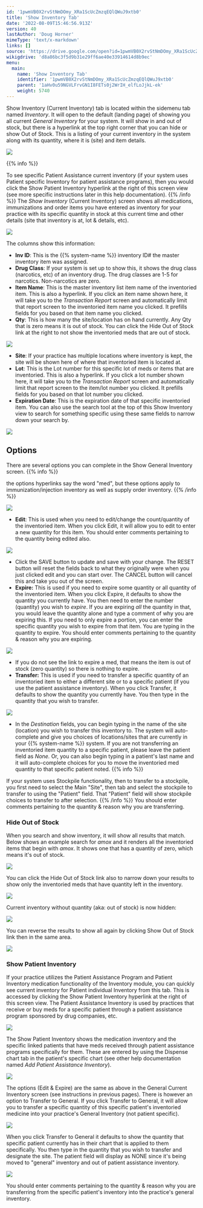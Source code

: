 ```yaml
---
id: '1pwmVB0X2rvStNmDOmy_XRa1ScUcZmzqEQlQWuJ9xtb0'
title: 'Show Inventory Tab'
date: '2022-08-09T15:46:56.913Z'
version: 40
lastAuthor: 'Doug Horner'
mimeType: 'text/x-markdown'
links: []
source: 'https://drive.google.com/open?id=1pwmVB0X2rvStNmDOmy_XRa1ScUcZmzqEQlQWuJ9xtb0'
wikigdrive: 'd8a86bc3f5d9b31e29ff6ae40e33914614d8b9ec'
menu:
  main:
    name: 'Show Inventory Tab'
    identifier: '1pwmVB0X2rvStNmDOmy_XRa1ScUcZmzqEQlQWuJ9xtb0'
    parent: '1aHv0u59NGVLFrvGN1I8FETs0j2WrIH_elfLoJjkL-ek'
    weight: 5740
---
```

Show Inventory (Current Inventory) tab is located within the sidemenu tab named *Inventory*. It will open to the default (landing page) of showing you all current *General Inventory* for your system. It will show in and out of stock, but there is a hyperlink at the top right corner that you can hide or show Out of Stock. This is a listing of your current inventory in the system along with its quantity, where it is (site) and item details.
  
![](../show-inventory-tab.assets/4c8b1e51f8cc8eaecc0234468600196e.png)  

{{% info %}}

To see specific Patient Assistance current inventory (if your system uses Patient specific Inventory for patient assistance programs), then you would click the Show Patient Inventory hyperlink at the right of this screen view (see more specific instructions later in this help documentation).
{{% /info %}}
The *Show Inventory* (Current Inventory) screen shows all medications, immunizations and order items you have entered as inventory for your practice with its specific quantity in stock at this current time and other details (site that inventory is at, lot & details, etc).
  
![](../show-inventory-tab.assets/4fc5fb1a4ce46240c560abad4b4c0051.png)  

The columns show this information:
* <strong>Inv ID</strong>: This is the {{% system-name %}} inventory ID# the master inventory item was assigned.
* <strong>Drug Class</strong>: If your system is set up to show this, it shows the drug class (narcotics, etc) of an inventory drug. The drug classes are 1-5 for narcotics. Non-narcotics are zero.
* <strong>Item Name</strong>: This is the master inventory list item name of the inventoried item. This is also a hyperlink. If you click an item name shown here, it will take you to the <em>Transaction Report</em> screen and automatically limit that report screen to the inventoried item name you clicked. It prefills fields for you based on that item name you clicked.
* <strong>Qty</strong>: This is how many the site/location has on hand currently. Any Qty that is zero means it is out of stock. You can click the Hide Out of Stock link at the right to not show the inventoried meds that are out of stock.
  
![](../show-inventory-tab.assets/884ad7923d0e0ca9cfb1ddc8347a483c.png)  

* <strong>Site</strong>: If your practice has multiple locations where inventory is kept, the site will be shown here of where that inventoried item is located at.
* <strong>Lot</strong>: This is the Lot number for this specific lot of meds or items that are inventoried. This is also a hyperlink. If you click a lot number shown here, it will take you to the <em>Transaction Report</em> screen and automatically limit that report screen to the item/lot number you clicked. It prefills fields for you based on that lot number you clicked.
* <strong>Expiration Date</strong>: This is the expiration date of that specific inventoried item.
You can also use the search tool at the top of this Show Inventory view to search for something specific using these same fields to narrow down your search by.
  
![](../show-inventory-tab.assets/4d726f5c6406c88c4f3dae29d879b502.png)  

  
## Options  

There are several options you can complete in the Show General Inventory screen.
{{% info %}}

the options hyperlinks say the word "med", but these options apply to immunization/injection inventory as well as supply order inventory.
{{% /info %}}
  
![](../show-inventory-tab.assets/8cd9c678e4b9f07bef40da385cfefb78.png)  

* <strong>Edit</strong>: This is used when you need to edit/change the count/quantity of the inventoried item. When you click Edit, it will allow you to edit to enter a new quantity for this item. You should enter comments pertaining to the quantity being edited also.
  
![](../show-inventory-tab.assets/9f09c1cd14dc82669dd93e3334702d4a.png)  

* Click the SAVE button to update and save with your change. The RESET button will reset the fields back to what they originally were when you just clicked edit and you can start over. The CANCEL button will cancel this and take you out of the screen.
* <strong>Expire:</strong> This is used if you need to expire some quantity or all quantity of the inventoried item. When you click Expire, it defaults to show the quantity you currently have. You then need to enter the number (quantity) you wish to <em>expire</em>. If you are expiring <em>all</em> the quantity in that, you would leave the quantity alone and type a comment of why you are expiring this. If you need to only expire a portion, you can enter the specific quantity you wish to expire from that item. You are typing in the quantity to expire. You should enter comments pertaining to the quantity & reason why you are expiring.
  
![](../show-inventory-tab.assets/5f8e60537da136a0be7346a227abc4a8.png)  

* If you do not see the link to expire a med, that means the item is out of stock (zero quantity) so there is nothing to expire.
* <strong>Transfer:</strong> This is used if you need to transfer a specific quantity of an inventoried item to either a different site or to a specific patient (if you use the patient assistance inventory). When you click Transfer, it defaults to show the quantity you currently have. You then type in the quantity that you wish to transfer.
  
![](../show-inventory-tab.assets/f8fbf94437ab0ac77d5333bfa7f84973.png)  

* In the <em>Destination</em> fields, you can begin typing in the name of the site (location) you wish to transfer this inventory to. The system will auto-complete and give you choices of locations/sites that are currently in your {{% system-name %}} system. If you are not transferring an inventoried item quantity to a specific patient, please leave the patient field as <em>None.</em> Or, you can also begin typing in a patient's last name and it will auto-complete choices for you to move the inventoried med quantity to that specific patient noted.
{{% info %}}

If your system uses Stockpile functionality, then to transfer to a stockpile, you first need to select the Main "Site", then tab and select the stockpile to transfer to using the "Patient" field. That "Patient" field will show stockpile choices to transfer to after selection.
{{% /info %}}
You should enter comments pertaining to the quantity & reason why you are transferring.
  
### Hide Out of Stock  

When you search and show inventory, it will show all results that match. Below shows an example search for *amox* and it renders all the inventoried items that begin with *amox*. It shows one that has a quantity of zero, which means it's out of stock.
  
![](../show-inventory-tab.assets/0b6fa673c7612e8c7014aabbf537acbf.png)  

You can click the Hide Out of Stock link also to narrow down your results to show only the inventoried meds that have quantity left in the inventory.
  
![](../show-inventory-tab.assets/758fab6f7bf3a5c400ed697609273ca6.png)  

Current inventory without quantity (aka: out of stock) is now hidden:
  
![](../show-inventory-tab.assets/e4aee0727b4acc8ac20ac0b27d044db4.png)  

You can reverse the results to show all again by clicking Show Out of Stock link then in the same area.
  
![](../show-inventory-tab.assets/63edd90b8a79587ceacf9cadaa649d8e.png)  

  
### Show Patient Inventory  

If your practice utilizes the Patient Assistance Program and Patient Inventory medication functionality of the Inventory module, you can quickly see current inventory for Patient individual Inventory from this tab. This is accessed by clicking the Show Patient Inventory hyperlink at the right of this screen view. The Patient Assistance Inventory is used by practices that receive or buy meds for a specific patient through a patient assistance program sponsored by drug companies, etc.
  
![](../show-inventory-tab.assets/9513a3e9aeb0e770fb6baf210631a669.png)  

The Show Patient Inventory shows the medication inventory and the specific linked patients that have meds received through patient assistance programs specifically for them. These are entered by using the Dispense chart tab in the patient's specific chart (see other help documentation named *Add Patient Assistance Inventory*).
  
![](../show-inventory-tab.assets/4e4dc61c75547bdb3541708e31f0ff52.png)  

The options (Edit & Expire) are the same as above in the General Current Inventory screen (see instructions in previous pages).
There is however an option to Transfer to General. If you click Transfer to General, it will allow you to transfer a specific quantity of this specific patient's inventoried medicine into your practice's General Inventory (not patient specific).
  
![](../show-inventory-tab.assets/8d32d58a0faf5ac2d1ad3f79941b767c.png)  

When you click Transfer to General it defaults to show the quantity that specific patient currently has in their chart that is applied to them specifically. You then type in the quantity that you wish to transfer and designate the site. The patient field will display as NONE since it's being moved to "general" inventory and out of patient assistance inventory.
  
![](../show-inventory-tab.assets/49bc7c3f3abd917195f4b4ea005602bc.png)  

You should enter comments pertaining to the quantity & reason why you are transferring from the specific patient's inventory into the practice's general inventory.

